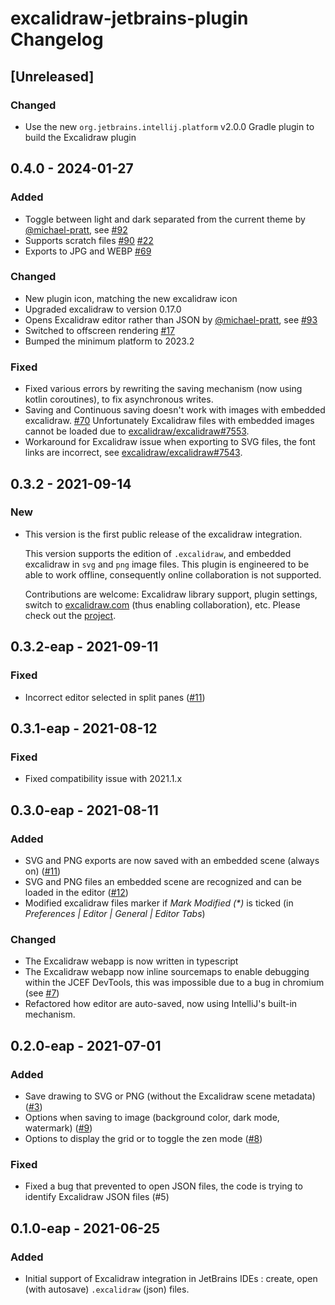 <!-- Keep a Changelog guide -> https://keepachangelog.com -->

# excalidraw-jetbrains-plugin Changelog

## [Unreleased]

### Changed

- Use the new `org.jetbrains.intellij.platform` v2.0.0 Gradle plugin to build the Excalidraw plugin

## 0.4.0 - 2024-01-27

### Added

- Toggle between light and dark separated from the current theme by [@michael-pratt](https://github.com/michael-pratt), see [#92](https://github.com/bric3/excalidraw-jetbrains-plugin/pull/92)
- Supports scratch files [#90](https://github.com/bric3/excalidraw-jetbrains-plugin/issues/90) [#22](https://github.com/bric3/excalidraw-jetbrains-plugin/issues/22)
- Exports to JPG and WEBP [#69](https://github.com/bric3/excalidraw-jetbrains-plugin/issues/69)

### Changed

- New plugin icon, matching the new excalidraw icon
- Upgraded excalidraw to version 0.17.0
- Opens Excalidraw editor rather than JSON by [@michael-pratt](https://github.com/michael-pratt), see [#93](https://github.com/bric3/excalidraw-jetbrains-plugin/pull/93)
- Switched to offscreen rendering [#17](https://github.com/bric3/excalidraw-jetbrains-plugin/issues/17)
- Bumped the minimum platform to 2023.2

### Fixed

- Fixed various errors by rewriting the saving mechanism (now using kotlin coroutines), to fix asynchronous writes.
- Saving and Continuous saving doesn't work with images with embedded excalidraw. [#70](https://github.com/bric3/excalidraw-jetbrains-plugin/issues/70)
  Unfortunately Excalidraw files with embedded images cannot be loaded due to [excalidraw/excalidraw#7553](https://github.com/excalidraw/excalidraw/discussions/7553).
- Workaround for Excalidraw issue when exporting to SVG files, the font links are incorrect, see [excalidraw/excalidraw#7543](https://github.com/excalidraw/excalidraw/issues/7543).

## 0.3.2 - 2021-09-14

### New

- This version is the first public release of the excalidraw integration.
  
  This version supports the edition of `.excalidraw`, and embedded excalidraw
  in `svg` and `png` image files. This plugin is engineered to be able to work 
  offline, consequently online collaboration is not supported.
  
  Contributions are welcome: Excalidraw library support, plugin settings, switch 
  to [excalidraw.com](https://excalidraw.com) (thus enabling collaboration), etc.
  Please check out the [project](https://github.com/bric3/excalidraw-jetbrains-plugin).

## 0.3.2-eap - 2021-09-11

### Fixed

- Incorrect editor selected in split panes ([#11](https://github.com/bric3/excalidraw-jetbrains-plugin/issues/13))

## 0.3.1-eap - 2021-08-12

### Fixed

- Fixed compatibility issue with 2021.1.x

## 0.3.0-eap - 2021-08-11

### Added

- SVG and PNG exports are now saved with an embedded scene (always on) ([#11](https://github.com/bric3/excalidraw-jetbrains-plugin/issues/11))
- SVG and PNG files an embedded scene are recognized and can be loaded in the editor ([#12](https://github.com/bric3/excalidraw-jetbrains-plugin/issues/12))
- Modified excalidraw files marker if _Mark Modified (*)_ is ticked (in _Preferences | Editor | General | Editor Tabs_)

### Changed

- The Excalidraw webapp is now written in typescript
- The Excalidraw webapp now inline sourcemaps to enable 
  debugging within the JCEF DevTools, this was impossible due to a bug in chromium
  (see [#7](https://github.com/bric3/excalidraw-jetbrains-plugin/issues/7))
- Refactored how editor are auto-saved, now using IntelliJ's built-in mechanism.

## 0.2.0-eap - 2021-07-01

### Added

- Save drawing to SVG or PNG (without the Excalidraw scene metadata) ([#3](https://github.com/bric3/excalidraw-jetbrains-plugin/issues/3))
- Options when saving to image (background color, dark mode, watermark) ([#9](https://github.com/bric3/excalidraw-jetbrains-plugin/issues/9))
- Options to display the grid or to toggle the zen mode ([#8](https://github.com/bric3/excalidraw-jetbrains-plugin/issues/8))

### Fixed

- Fixed a bug that prevented to open JSON files, the code is trying to identify Excalidraw JSON files (#5)

## 0.1.0-eap - 2021-06-25

### Added

- Initial support of Excalidraw integration in JetBrains IDEs :
  create, open (with autosave) `.excalidraw` (json) files.
